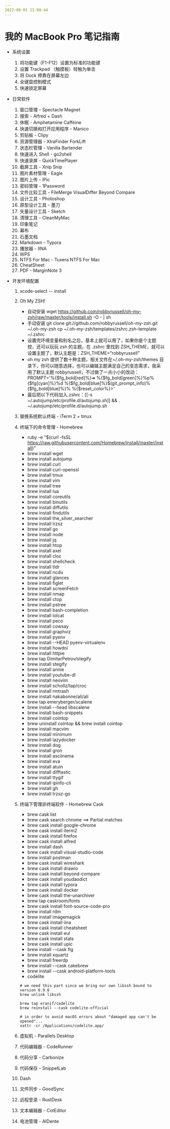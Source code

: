 ```yaml
---
2022-08-01 21:08:44
---
```


# 我的 MacBook Pro 笔记指南

-   系统设置
    1. 将功能键（F1-F12）设置为标准的功能键
    2. 设置 Trackpad （触摸板）轻触为单击
    3. 将 Dock 停靠在屏幕左边
    4. 全键盘控制模式
    5. 快速锁定屏幕
-   日常软件

    1. 窗口管理 - Spectacle Magnet
    2. 搜索 - Alfred + Dash
    3. 休眠 - Amphetamine Caffeine
    4. 快速切换和打开应用程序 - Manico
    5. 剪贴板 - Clipy
    6. 资源管理器 - XtraFinder ForkLift
    7. 状态栏管理 - Vanilla Bartender
    8. 快速进入 Shell - go2shell
    9. 快速录屏 - QuickTimePlayer
    10. 截屏工具 - Xnip Snip
    11. 图片素材管理 - Eagle
    12. 图片上传 - iPic
    13. 密码管理 - 1Password
    14. 文件比较工具 - FileMerge VisualDiffer Beyond Compare
    15. 设计工具 - Photoshop
    16. 原型设计工具 - 墨刀
    17. 矢量设计工具 - Sketch
    18. 清理工具 - CleanMyMac
    19. 印象笔记
    20. 幕布
    21. 石墨文档
    22. Markdown - Typora
    23. 播放器 - IINA
    24. WPS
    25. NTFS For Mac - Tuxera NTFS For Mac
    26. CheatSheet
    27. PDF - MarginNote 3

-   开发环境配置

    1. xcode-select -- install
    2. Oh My ZSH!
        - 自动安装 wget https://github.com/robbyrussell/oh-my-zsh/raw/master/tools/install.sh -O - | sh
        - 手动安装 git clone git://github.com/robbyrussell/oh-my-zsh.git ~/.oh-my-zsh cp ~/.oh-my-zsh/templates/zshrc.zsh-template ~/.zshrc
        - 设置完环境变量和别名之后，基本上就可以用了，如果你是个主题控，还可以玩玩 zsh 的主题。在 .zshrc 里找到 ZSH_THEME，就可以设置主题了，默认主题是：ZSH_THEME=”robbyrussell”
        - oh my zsh 提供了数十种主题，相关文件在~/.oh-my-zsh/themes 目录下，你可以随意选择，也可以编辑主题满足自己的变态需求，我采用了默认主题 robbyrussell，不过做了一点小小的改动：PROMPT='%{$fg_bold[red]%}➜ %{$fg_bold[green]%}%p%{$fg[cyan]%}%d %{$fg_bold[blue]%}$(git_prompt_info)%{$fg_bold[blue]%}% %{$reset_color%}>'
        - 最后把以下代码加入.zshrc：[[-s ~/.autojump/etc/profile.d/autojump.sh]] && . ~/.autojump/etc/profile.d/autojump.sh
    3. 替换系统默认终端 - iTerm 2 + tmux
    4. 终端下的命令管理 - Homebrew
        - ruby -e "$(curl -fsSL https://raw.githubusercontent.com/Homebrew/install/master/install)"
        - brew install wget
        - brew install autojump
        - brew install curl
        - brew install curl-openssl
        - brew install tmux
        - brew install vim
        - brew install tree
        - brew install lua
        - brew install coreutils
        - brew install binutils
        - brew install diffutils
        - brew install findutils
        - brew install the_silver_searcher
        - brew install lrzsz
        - brew install go
        - brew install node
        - brew install jq
        - brew install htop
        - brew install axel
        - brew install cloc
        - brew install shellcheck
        - brew install tldr
        - brew install ncdu
        - brew install glances
        - brew install figlet
        - brew install screenFetch
        - brew install nmap
        - brew install ctop
        - brew install pstree
        - brew install bash-completion
        - brew install lolcat
        - brew install peco
        - brew install cowsay
        - brew install graphviz
        - brew install pyenv
        - brew install --HEAD pyenv-virtualenv
        - brew install howdoi
        - brew install httpie
        - brew tap DimitarPetrov/stegify
        - brew install stegify
        - brew install annie
        - brew install youtube-dl
        - brew install neovim
        - brew install schollz/tap/croc
        - brew install rmtrash
        - brew install nakabonne/ali/ali
        - brew tap emeryberger/scalene
        - brew install --head libscalene
        - brew install bash-snippets
        - brew install cointop
        - brew uninstall cointop && brew install cointop
        - brew install macvim
        - brew install minimum
        - brew install lazydocker
        - brew install dog
        - brew install gron
        - brew install asciinema
        - brew install eva
        - brew install atuin
        - brew install difftastic
        - brew install ttygif
        - brew install ipinfo-cli
        - brew install gh
        - brew install trzsz-go
    5. 终端下管理非终端软件 - Homebrew Cask

        - brew cask list
        - brew cask search chrome ==> Partial matches
        - brew cask install google-chrome
        - brew cask install iterm2
        - brew cask install firefox
        - brew cask install alfred
        - brew install dash
        - brew cask install visual-studio-code
        - brew install postman
        - brew cask install wireshark
        - brew cask install drawio
        - brew cask install beyond-compare
        - brew cask install youdaodict
        - brew cask install typora
        - brew cask install docker
        - brew cask install the-unarchiver
        - brew tap caskroom/fonts
        - brew cask install font-source-code-pro
        - brew install rdm
        - brew install imagemagick
        - brew cask install iina
        - brew cask install cheatsheet
        - brew cask install eul
        - brew cask install stats
        - brew cask install upic
        - brew install --cask fig
        - brew install xquartz
        - brew install freerdp
        - brew install --cask cakebrew
        - brew install --cask android-platform-tools
        - codelite

        ```
        # we need this part since we bring our own libssh bound to version 0.9.6
        brew unlink libssh

        brew tap eranif/codelite
        brew reinstall --cask codelite-official

        # in order to avoid macOS errors about "damaged app can't be opened"...
        xattr -cr /Applications/codelite.app/
        ```

    6. 虚拟机 - Parallels Desktop
    7. 代码编辑器 - CodeRunner
    8. 代码分享 - Carbonize
    9. 代码保存 - SnippetLab
    10. Dash
    11. 文件同步 - GoodSync
    12. 远程登录 - RustDesk
    13. 文本编辑器 - CotEditor
    14. 电池管理 - AIDente
